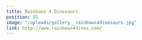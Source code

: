 ```yaml
---
title: Rainbows 4 Dinosaurs
position: 55
image: "/uploads/gallery__rainbows4dinosaurs.jpg"
link: http://www.rainbows4dinos.com/
---
```


